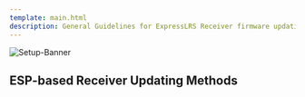 ```yaml
---
template: main.html
description: General Guidelines for ExpressLRS Receiver firmware updating.
---
```


![Setup-Banner](https://raw.githubusercontent.com/ExpressLRS/ExpressLRS-hardware/master/img/quick-start.png)

## ESP-based Receiver Updating Methods